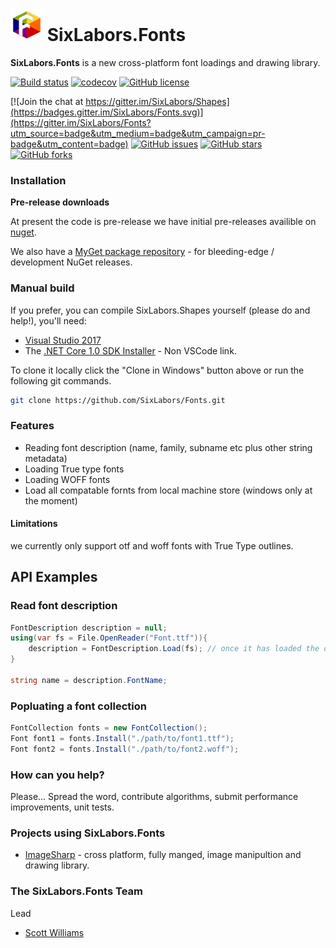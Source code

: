 
#  <img src="icons/icon.png" width="52" height="52" /> SixLabors.Fonts

**SixLabors.Fonts** is a new cross-platform font loadings and drawing library.

[![Build status](https://ci.appveyor.com/api/projects/status/26dab7lf874b5ib3/branch/master?svg=true)](https://ci.appveyor.com/project/six-labors/fonts/branch/master)
[![codecov](https://codecov.io/gh/SixLabors/Fonts/branch/master/graph/badge.svg)](https://codecov.io/gh/SixLabors/Fonts)
[![GitHub license](https://img.shields.io/badge/license-Apache%202-blue.svg)](https://raw.githubusercontent.com/SixLabors/Fonts/master/LICENSE)

[![Join the chat at https://gitter.im/SixLabors/Shapes](https://badges.gitter.im/SixLabors/Fonts.svg)](https://gitter.im/SixLabors/Fonts?utm_source=badge&utm_medium=badge&utm_campaign=pr-badge&utm_content=badge)
[![GitHub issues](https://img.shields.io/github/issues/SixLabors/Fonts.svg)](https://github.com/SixLabors/Fonts/issues)
[![GitHub stars](https://img.shields.io/github/stars/SixLabors/Fonts.svg)](https://github.com/SixLabors/Fonts/stargazers)
[![GitHub forks](https://img.shields.io/github/forks/SixLabors/Fonts.svg)](https://github.com/SixLabors/Fonts/network)


### Installation

**Pre-release downloads**

At present the code is pre-release we have initial pre-releases availible on [nuget](https://www.nuget.org/packages/SixLabors.Fonts/).

We also have a [MyGet package repository](https://www.myget.org/gallery/SixLabors) - for bleeding-edge / development NuGet releases.

### Manual build

If you prefer, you can compile SixLabors.Shapes yourself (please do and help!), you'll need:

- [Visual Studio 2017](https://www.visualstudio.com/en-us/news/releasenotes/vs2017-relnotes)
- The [.NET Core 1.0 SDK Installer](https://www.microsoft.com/net/core#windows) - Non VSCode link.

To clone it locally click the "Clone in Windows" button above or run the following git commands.

```bash
git clone https://github.com/SixLabors/Fonts.git
```

### Features
- Reading font description (name, family, subname etc plus other string metadata)
- Loading True type fonts
- Loading WOFF fonts
- Load all compatable fornts from local machine store (windows only at the moment)

#### Limitations
we currently only support otf and woff fonts with True Type outlines.

## API Examples

### Read font description

```c#
FontDescription description = null;
using(var fs = File.OpenReader("Font.ttf")){
    description = FontDescription.Load(fs); // once it has loaded the data the stream is no longer required and can be disposed off
}

string name = description.FontName;

```

### Popluating a font collection

```c#
FontCollection fonts = new FontCollection();
Font font1 = fonts.Install("./path/to/font1.ttf");
Font font2 = fonts.Install("./path/to/font2.woff");

```

### How can you help?

Please... Spread the word, contribute algorithms, submit performance improvements, unit tests. 

### Projects using SixLabors.Fonts

* [ImageSharp](https://github.com/jimBobSquarePants/ImageSharp) - cross platform, fully manged, image manipultion and drawing library.

### The SixLabors.Fonts Team

Lead
- [Scott Williams](https://github.com/tocsoft)
